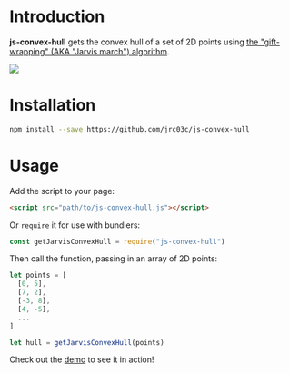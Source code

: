 # Introduction

**js-convex-hull** gets the convex hull of a set of 2D points using [the "gift-wrapping" (AKA "Jarvis march") algorithm](https://en.wikipedia.org/wiki/Gift_wrapping_algorithm).

![](https://i.ibb.co/7jMvFQP/hull.png)

# Installation

```bash
npm install --save https://github.com/jrc03c/js-convex-hull
```

# Usage

Add the script to your page:

```html
<script src="path/to/js-convex-hull.js"></script>
```

Or `require` it for use with bundlers:

```js
const getJarvisConvexHull = require("js-convex-hull")
```

Then call the function, passing in an array of 2D points:

```js
let points = [
  [0, 5],
  [7, 2],
  [-3, 8],
  [4, -5],
  ...
]

let hull = getJarvisConvexHull(points)
```

Check out the [demo](/demo.html) to see it in action!
